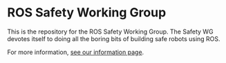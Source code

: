 # ROS Safety Working Group

This is the repository for the ROS Safety Working Group.
The Safety WG devotes itself to doing all the boring bits of building safe robots using ROS.

For more information, [see our information page](http://www.ros2.org/safety_working_group/).

